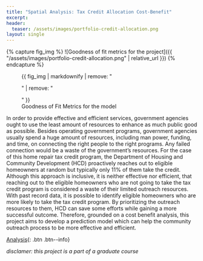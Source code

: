 ```yaml
---
title: "Spatial Analysis: Tax Credit Allocation Cost-Benefit"
excerpt: 
header:
  teaser: /assets/images/portfolio-credit-allocation.png
layout: single
---
```

{% capture fig_img %}
![Goodness of fit metrics for the project]({{ "/assets/images/portfolio-credit-allocation.png" | relative_url }})
{% endcapture %}

<figure>
  {{ fig_img | markdownify | remove: "<p>" | remove: "</p>" }}
  <figcaption>Goodness of Fit Metrics for the model</figcaption>
</figure>

In order to provide effective and efficient services, government agencies ought to use the least amount of resources to enhance as much public good as possible. Besides operating government programs, government agencies usually spend a huge amount of resources, including man power, funding, and time, on connecting the right people to the right programs. Any failed connection would be a waste of the government’s resources. For the case of this home repair tax credit program, the Department of Housing and Community Development (HCD) proactively reaches out to eligible homeowners at random but typically only 11% of them take the credit. Although this approach is inclusive, it is neither effective nor efficient, that reaching out to the eligible homeowners who are not going to take the tax credit program is considered a waste of their limited outreach resources. With past record data, it is possible to identify eligible homeowners who are more likely to take the tax credit program. By prioritizing the outreach resources to them, HCD can save some efforts while gaining a more successful outcome. Therefore, grounded on a cost benefit analysis, this project aims to develop a prediction model which can help the community outreach process to be more effective and efficient.

[Analysis](https://gillianzhaoxz.github.io/508_html/HomeCredit.html){: .btn .btn--info}

_disclamer: this project is a part of a graduate course_